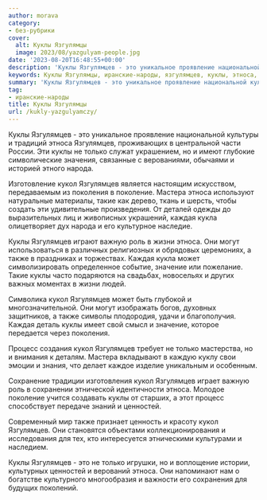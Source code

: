 ```yaml
---
author: morava
category:
- без-рубрики
cover:
  alt: Куклы Язгулямцы
  image: 2023/08/yazgulyam-people.jpg
date: '2023-08-20T16:48:55+00:00'
description: 'Куклы Язгулямцев - это уникальное проявление национальной культуры и традиций этноса Язгулямцев, проживающих в центральной части России. Эти куклы не...'
keywords: Куклы Язгулямцы, иранские-народы, язгулямцев, куклы, этноса, кукол, только, каждая, также, это, народа, поколения, поколение, мастера, такие, кукла, важную
summary: 'Куклы Язгулямцев - это уникальное проявление национальной культуры и традиций этноса Язгулямцев, проживающих в центральной части России. Эти куклы не...'
tag:
- иранские-народы
title: Куклы Язгулямцы
url: /kukly-yazgulyamczy/
---
```


Куклы Язгулямцев \- это уникальное проявление национальной культуры и традиций этноса Язгулямцев, проживающих в центральной части России. Эти куклы не только служат украшением, но и имеют глубокие символические значения, связанные с верованиями, обычаями и историей этного народа.

Изготовление кукол Язгулямцев является настоящим искусством, передаваемым из поколения в поколение. Мастера этноса используют натуральные материалы, такие как дерево, ткань и шерсть, чтобы создать эти удивительные произведения. От деталей одежды до выразительных лиц и живописных украшений, каждая кукла олицетворяет дух народа и его культурное наследие.

Куклы Язгулямцев играют важную роль в жизни этноса. Они могут использоваться в различных религиозных и обрядовых церемониях, а также в праздниках и торжествах. Каждая кукла может символизировать определенное событие, значение или пожелание. Такие куклы часто подаряются на свадьбах, новосельях и других важных моментах в жизни людей.

Символика кукол Язгулямцев может быть глубокой и многозначительной. Они могут изображать богов, духовных защитников, а также символы плодородия, удачи и благополучия. Каждая деталь куклы имеет свой смысл и значение, которое передается через поколения.

Процесс создания кукол Язгулямцев требует не только мастерства, но и внимания к деталям. Мастера вкладывают в каждую куклу свои эмоции и знания, что делает каждое изделие уникальным и особенным.

Сохранение традиции изготовления кукол Язгулямцев играет важную роль в сохранении этнической идентичности этноса. Молодое поколение учится создавать куклы от старших, а этот процесс способствует передаче знаний и ценностей.

Современный мир также признает ценность и красоту кукол Язгулямцев. Они становятся объектами коллекционирования и исследования для тех, кто интересуется этническими культурами и наследием.

Куклы Язгулямцев \- это не только игрушки, но и воплощение истории, культурных ценностей и верований этноса. Они напоминают нам о богатстве культурного многообразия и важности его сохранения для будущих поколений.
